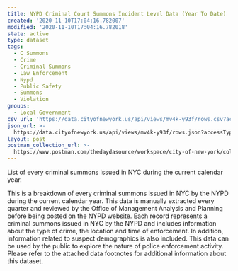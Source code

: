 ```yaml
---
title: NYPD Criminal Court Summons Incident Level Data (Year To Date)
created: '2020-11-10T17:04:16.782007'
modified: '2020-11-10T17:04:16.782018'
state: active
type: dataset
tags:
  - C Summons
  - Crime
  - Criminal Summons
  - Law Enforcement
  - Nypd
  - Public Safety
  - Summons
  - Violation
groups:
  - Local Government
csv_url: 'https://data.cityofnewyork.us/api/views/mv4k-y93f/rows.csv?accessType=DOWNLOAD'
json_url: >-
  https://data.cityofnewyork.us/api/views/mv4k-y93f/rows.json?accessType=DOWNLOAD
layout: post
postman_collection_url: >-
  https://www.postman.com/thedaydasource/workspace/city-of-new-york/collection/15909983-5fe1edcc-8b19-4d44-b8bc-152c8bf80b26
---
```

List of every criminal summons issued in NYC during the current calendar year.

This is a breakdown of every criminal summons issued in NYC by the NYPD during the current calendar year. This data is manually extracted every quarter and reviewed by the Office of Management Analysis and Planning before being posted on the NYPD website. Each record represents a criminal summons issued in NYC by the NYPD and includes information about the type of crime, the location and time of enforcement. In addition, information related to suspect demographics is also included. This data can be used by the public to explore the nature of police enforcement activity. Please refer to the attached data footnotes for additional information about this dataset.
